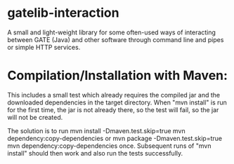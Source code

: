 # gatelib-interaction

A small and light-weight library for some often-used ways of interacting between GATE (Java) 
and other software through command line and pipes or simple HTTP services.

# Compilation/Installation with Maven:

This includes a small test which already requires the compiled jar and the downloaded
dependencies in the target 
directory. When "mvn install" is run for the first time, the jar is not already 
there, so the test will fail, so the jar will not be created.

The solution is to run 
  mvn install -Dmaven.test.skip=true 
  mvn dependency:copy-dependencies
or 
  mvn package -Dmaven.test.skip=true
  mvn dependency:copy-dependencies
once. Subsequent runs of "mvn install" should then work and also run the 
tests successfully.

